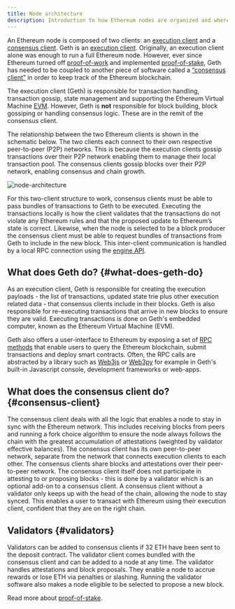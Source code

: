```yaml
---
title: Node architecture
description: Introduction to how Ethereum nodes are organized and where Geth fits.
---
```


An Ethereum node is composed of two clients: an [execution client](https://ethereum.org/en/developers/docs/nodes-and-clients/#execution-clients) and a [consensus client](https://ethereum.org/en/developers/docs/nodes-and-clients/#consensus-clients). Geth is an [execution client](https://ethereum.org/en/developers/docs/nodes-and-clients/#execution-clients). Originally, an execution client alone was enough to run a full Ethereum node. However, ever since Ethereum turned off [proof-of-work](https://ethereum.org/en/developers/docs/consensus-mechanisms/pow/) and implemented [proof-of-stake](https://ethereum.org/en/developers/docs/consensus-mechanisms/pow/), Geth has needed to be coupled to another piece of software called a [“consensus client”](https://ethereum.org/en/developers/docs/nodes-and-clients/#consensus-clients) in order to keep track of the Ethereum blockchain.

The execution client (Geth) is responsible for transaction handling, transaction gossip, state management and supporting the Ethereum Virtual Machine [EVM](https://ethereum.org/en/developers/docs/evm/). However, Geth is **not** responsible for block building, block gossiping or handling consensus logic. These are in the remit of the consensus client.

The relationship between the two Ethereum clients is shown in the schematic below. The two clients each connect to their own respective peer-to-peer (P2P) networks. This is because the execution clients gossip transactions over their P2P network enabling them to manage their local transaction pool. The consensus clients gossip blocks over their P2P network, enabling consensus and chain growth.

![node-architecture](/images/docs/node-architecture-text-background.png)

For this two-client structure to work, consensus clients must be able to pass bundles of transactions to Geth to be executed. Executing the transactions locally is how the client validates that the transactions do not violate any Ethereum rules and that the proposed update to Ethereum’s state is correct. Likewise, when the node is selected to be a block producer the consensus client must be able to request bundles of transactions from Geth to include in the new block. This inter-client communication is handled by a local RPC connection using the [engine API](https://github.com/ethereum/execution-apis/blob/main/src/engine/).

## What does Geth do? {#what-does-geth-do}

As an execution client, Geth is responsible for creating the execution payloads - the list of transactions, updated state trie plus other execution related data - that consensus clients include in their blocks. Geth is also responsible for re-executing transactions that arrive in new blocks to ensure they are valid. Executing transactions is done on Geth's embedded computer, known as the Ethereum Virtual Machine (EVM).

Geth also offers a user-interface to Ethereum by exposing a set of [RPC methods](/docs/interacting-with-geth/rpc/) that enable users to query the Ethereum blockchain, submit transactions and deploy smart contracts. Often, the RPC calls are abstracted by a library such as [Web3js](https://web3js.readthedocs.io/en/v1.8.0/) or [Web3py](https://web3py.readthedocs.io/en/v5/) for example in Geth's built-in Javascript console, development frameworks or web-apps.

## What does the consensus client do? {#consensus-client}

The consensus client deals with all the logic that enables a node to stay in sync with the Ethereum network. This includes receiving blocks from peers and running a fork choice algorithm to ensure the node always follows the chain with the greatest accumulation of attestations (weighted by validator effective balances). The consensus client has its own peer-to-peer network, separate from the network that connects execution clients to each other. The consensus clients share blocks and attestations over their peer-to-peer network. The consensus client itself does not participate in attesting to or proposing blocks - this is done by a validator which is an optional add-on to a consensus client. A consensus client without a validator only keeps up with the head of the chain, allowing the node to stay synced. This enables a user to transact with Ethereum using their execution client, confident that they are on the right chain.

## Validators {#validators}

Validators can be added to consensus clients if 32 ETH have been sent to the deposit contract. The validator client comes bundled with the consensus client and can be added to a node at any time. The validator handles attestations and block proposals. They enable a node to accrue rewards or lose ETH via penalties or slashing. Running the validator software also makes a node eligible to be selected to propose a new block.

Read more about [proof-of-stake](https://ethereum.org/en/developers/docs/consensus-mechanisms/pos/).
